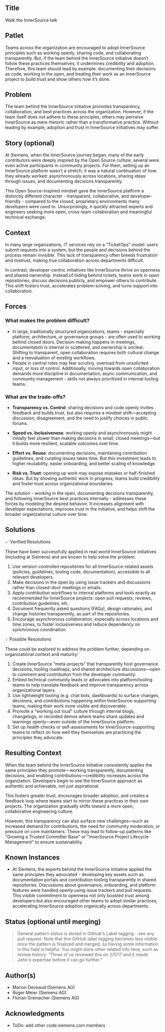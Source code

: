 ## Title

Walk the InnerSource talk

## Patlet

Teams across the organization are encouraged to adopt InnerSource principles such as working openly, sharing code, and
collaborating transparently. But, if the team behind the InnerSource initiative doesn’t follow these practices
themselves, it undermines credibility and adoption. Therefore, this team should lead by example: documenting their
decisions as code, working in the open, and treating their work as an InnerSource project to build trust and show others
how it’s done.

## Problem

The team behind the InnerSource initiative promotes transparency, collaboration, and best practices across the
organization. However, if the team itself does not adhere to these principles, others may perceive InnerSource as mere
rhetoric rather than a transformative practice. Without leading by example, adoption and trust in InnerSource
initiatives may suffer.

## Story (optional)

At Siemens, when the InnerSource journey began, many of the early contributors were deeply inspired by the Open Source
culture, several were even active participants in community projects. For them, setting up an InnerSource platform
wasn’t a stretch; it was a natural continuation of how they already worked: asynchronously across locations, sharing
ideas through issues, and documenting decisions transparently.

This Open Source-inspired mindset gave the InnerSource platform a distinctly different character - transparent,
collaborative, and developer-friendly - compared to the closed, proprietary environments many developers were used to.
Unsurprisingly, it quickly attracted experts and engineers seeking more open, cross-team collaboration and meaningful
technical exchange.

## Context

In many large organizations, IT services rely on a “TicketOps” model: users submit requests into a system, but the
people and decisions behind the process remain invisible. This lack of transparency often breeds frustration and
mistrust, making true collaboration across departments difficult.

In contrast, developer-centric initiatives like InnerSource thrive on openness and shared ownership. Instead of hiding
behind tickets, teams work in open repositories, discuss decisions publicly, and empower others to contribute. This
shift fosters trust, accelerates problem-solving, and turns support into collaboration.

## Forces

### What makes the problem difficult?

- In large, traditionally structured organizations, teams - especially platform, architecture, or governance groups -
are often used to working behind closed doors. Decision-making happens in meetings, documentation is internal or
scattered, and ownership is unclear. Shifting to transparent, open collaboration requires both cultural change and a
reevaluation of existing workflows.
- People in central roles may fear scrutiny, overload from unsolicited input, or loss of control. Additionally, moving
towards open collaboration demands more discipline in documentation, async communication, and community
management - skills not always prioritized in internal tooling teams.

### What are the trade-offs?

- **Transparency vs. Control**: sharing decisions and code openly invites feedback and builds trust, but also requires a
mindset shift—accepting discussion, disagreement, and the need to justify choices in public forums.

- **Speed vs. Inclusiveness**: working openly and asynchronously might initially feel slower than making decisions in
small, closed meetings—but it builds more resilient, scalable outcomes over time.

- **Effort vs. Reuse**: documenting decisions, maintaining contribution guidelines, and curating issues takes time. But
this investment leads to higher reusability, easier onboarding, and better scaling of knowledge.

- **Risk vs. Trust**: opening up work may expose mistakes or half-finished ideas. But by showing authentic work in
progress, teams build credibility and foster trust across organizational boundaries.

The solution - working in the open, documenting decisions transparently, and following InnerSource best practices
internally - addresses these forces by modeling the desired behavior. It increases alignment with developer
expectations, improves trust in the initiative, and helps shift the broader organizational culture over time.

## Solutions

✅ Verified Resolutions

These have been successfully applied in real-world InnerSource initiatives (including at Siemens) and are known to help
solve the problem:

1. Use version-controlled repositories for all InnerSource-related assets (policies, guidelines, tooling code,
documentation), accessible to all relevant developers.
1. Make decisions in the open by using issue trackers and discussions rather than closed-door meetings or emails.
1. Apply contribution workflows to internal platforms and tools exactly as recommended for InnerSource projects: open
pull requests, reviews, contribution guidelines, etc.
1. Document frequently asked questions (FAQs), design rationales, and change histories transparently, as part of the
repositories.
1. Encourage asynchronous collaboration, especially across locations and time zones, to foster inclusiveness and reduce
dependency on synchronous coordination.

💡 Possible Resolutions

These could be explored to address the problem further, depending on organizational context and maturity:

1. Create InnerSource “meta-projects” that transparently host governance decisions, tooling roadmaps, and shared
architecture discussions—open to comment and contribution from the developer community.
1. Embed technical community leads or advocates into platform/tooling teams to help translate feedback and improve
transparency across organizational layers.
1. Use lightweight tooling (e.g. chat bots, dashboards) to surface changes, decisions, and contributions happening
within InnerSource-supporting teams, making their work more visible and discoverable.
1. Promote a “working out loud” culture through internal blogs, changelogs, or recorded demos where teams share updates
and learnings openly—even outside of the InnerSource platform.
1. Set up health checks or self-assessments for InnerSource-supporting teams to reflect on how well they themselves are
practicing the principles they advocate.

## Resulting Context

When the team behind the InnerSource initiative consistently applies the same principles they promote—working
transparently, documenting decisions, and enabling contributions—credibility increases across the organization.
Developers begin to see the InnerSource approach as authentic and achievable, not just aspirational.

This fosters greater trust, encourages broader adoption, and creates a feedback loop where teams start to mirror these
practices in their own projects. The organization gradually shifts toward a more open, collaborative engineering
culture.

However, this transparency can also surface new challenges—such as increased demand for contributions, the need for
community moderation, or pressure on core maintainers. These may lead to follow-up patterns like "Growing a Trusted
Committer Base" or "InnerSource Project Lifecycle Management" to ensure sustainability.

## Known Instances

- At Siemens, the experts behind the InnerSource initiative applied the same principles they advocated - developing key
assets such as documentation portals and contribution tooling transparently in shared repositories. Discussions about
governance, onboarding, and platform features were handled openly using issue trackers and pull requests. This visible
commitment to openness not only boosted trust among developers but also encouraged other teams to adopt similar
practices, accelerating InnerSource adoption organically across departments.

## Status (optional until merging)

> General pattern status is stored in GitHub's Label tagging - see any pull request. Note that this GitHub label tagging
  becomes less visible once the pattern is finalized and merged, so having some information in this field is helpful. You
  might store other related info here, such as review history: "Three of us reviewed this on 2/5/17 and it needs John's
  expertise before it can go further."

## Author(s)

- Marion Deveaud (Siemens AG)
- Roger Meier (Siemens AG)
- Florian Greinacher (Siemens AG)

## Acknowledgments

- ToDo: add other code.siemens.com members
